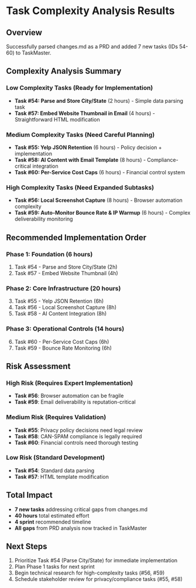 # Task Complexity Analysis Results

## Overview
Successfully parsed changes.md as a PRD and added 7 new tasks (IDs 54-60) to TaskMaster.

## Complexity Analysis Summary

### Low Complexity Tasks (Ready for Implementation)
- **Task #54: Parse and Store City/State** (2 hours) - Simple data parsing task
- **Task #57: Embed Website Thumbnail in Email** (4 hours) - Straightforward HTML modification

### Medium Complexity Tasks (Need Careful Planning)
- **Task #55: Yelp JSON Retention** (6 hours) - Policy decision + implementation
- **Task #58: AI Content with Email Template** (8 hours) - Compliance-critical integration
- **Task #60: Per-Service Cost Caps** (6 hours) - Financial control system

### High Complexity Tasks (Need Expanded Subtasks)
- **Task #56: Local Screenshot Capture** (8 hours) - Browser automation complexity
- **Task #59: Auto-Monitor Bounce Rate & IP Warmup** (6 hours) - Complex deliverability monitoring

## Recommended Implementation Order

### Phase 1: Foundation (6 hours)
1. Task #54 - Parse and Store City/State (2h)
2. Task #57 - Embed Website Thumbnail (4h)

### Phase 2: Core Infrastructure (20 hours)
3. Task #55 - Yelp JSON Retention (6h)
4. Task #56 - Local Screenshot Capture (8h)
5. Task #58 - AI Content Integration (8h)

### Phase 3: Operational Controls (14 hours)
6. Task #60 - Per-Service Cost Caps (6h)
7. Task #59 - Bounce Rate Monitoring (6h)

## Risk Assessment

### High Risk (Requires Expert Implementation)
- **Task #56**: Browser automation can be fragile
- **Task #59**: Email deliverability is reputation-critical

### Medium Risk (Requires Validation)
- **Task #55**: Privacy policy decisions need legal review
- **Task #58**: CAN-SPAM compliance is legally required
- **Task #60**: Financial controls need thorough testing

### Low Risk (Standard Development)
- **Task #54**: Standard data parsing
- **Task #57**: HTML template modification

## Total Impact
- **7 new tasks** addressing critical gaps from changes.md
- **40 hours** total estimated effort
- **4 sprint** recommended timeline
- **All gaps** from PRD analysis now tracked in TaskMaster

## Next Steps
1. Prioritize Task #54 (Parse City/State) for immediate implementation
2. Plan Phase 1 tasks for next sprint
3. Begin technical research for high-complexity tasks (#56, #59)
4. Schedule stakeholder review for privacy/compliance tasks (#55, #58)
